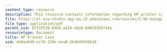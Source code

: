 ```yaml
---
content_type: resource
description: This resource contains information regarding HP printer case.
file: https://ol-ocw-studio-app-qa.s3.amazonaws.com/courses/2-96-management-in-engineering-fall-2012/de0ae049ec78229eeea82bd049366618_MIT2_96F12_lec19.pdf
file_type: application/pdf
parent_uid: 8753f538-89b5-a434-dda0-800293b5f44a
resourcetype: Document
title: HP Printer Case
uid: de0ae049-ec78-229e-eea8-2bd049366618
---
```


